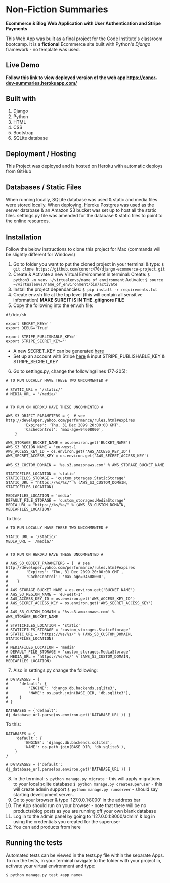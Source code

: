 # Non-Fiction Summaries
**Ecommerce & Blog Web Application with User Authentication and Stripe Payments**

This Web App was built as a final project for the Code Institute's classroom bootcamp. 
It is a **fictional** Ecommerce site built with Python's *Django* framework - no template was used.

## Live Demo

**Follow this link to view deployed version of the web app https://conor-dev-summaries.herokuapp.com/**

## Built with 
1. Django
2. Python
2. HTML
3. CSS
4. Bootstrap
5. SQLite database

## Deployment / Hosting

This Project was deployed and is hosted on Heroku with automatic deploys from GitHub

## Databases / Static Files

When running locally, SQLite database was used & static and media files were stored locally. 
When deploying, Heroku Postgres was used as the server database & an Amazon S3 bucket was set 
up to host all the static files. settings.py file was amended for the database & static files 
to point to the online resources.

## Installation

Follow the below instructions to clone this project for Mac (commands will be slightly different for Windows)

1. Go to folder you want to put the cloned project in your terminal & type:
    `$ git clone https://github.com/conorc470/django-ecommerce-project.git`
2. Create & Activate a new Virtual Environment in terminal:
    Create: `$ python3 -m venv ~/virtualenvs/name_of_environment`
    Activate: `$ source ~/virtualenvs/name_of_environment/bin/activate`
3. Install the project dependancies:
    `$ pip install -r requirements.txt`
4. Create env.sh file at the top level (this will contain all sensitive information)
    **MAKE SURE IT IS IN THE .gitignore FILE**
5. Copy the following into the env.sh file:
```
#!/bin/sh

export SECRET_KEY=''
export DEBUG='True'

export STRIPE_PUBLISHABLE_KEY=''
export STRIPE_SECRET_KEY=''
```

* A new SECRET_KEY can be generated [here](https://www.miniwebtool.com/django-secret-key-generator/)
* Set up an account with Stripe [here](https://stripe.com/gb) & input STRIPE_PUBLISHABLE_KEY & STRIPE_SECRET_KEY 

6. Go to settings.py, change the following(lines 177-205):

```
# TO RUN LOCALLY HAVE THESE TWO UNCOMMENTED #

# STATIC_URL = '/static/'
# MEDIA_URL = '/media/'


# TO RUN ON HEROKU HAVE THESE UNCOMMENTED #

AWS_S3_OBJECT_PARAMETERS = {  # see http://developer.yahoo.com/performance/rules.html#expires
        'Expires': 'Thu, 31 Dec 2099 20:00:00 GMT',
        'CacheControl': 'max-age=94608000',
    }

AWS_STORAGE_BUCKET_NAME = os.environ.get('BUCKET_NAME')
AWS_S3_REGION_NAME = 'eu-west-1'
AWS_ACCESS_KEY_ID = os.environ.get('AWS_ACCESS_KEY_ID')
AWS_SECRET_ACCESS_KEY = os.environ.get('AWS_SECRET_ACCESS_KEY')

AWS_S3_CUSTOM_DOMAIN = '%s.s3.amazonaws.com' % AWS_STORAGE_BUCKET_NAME

STATICFILES_LOCATION = 'static'
STATICFILES_STORAGE = 'custom_storages.StaticStorage'
STATIC_URL = "https://%s/%s/" % (AWS_S3_CUSTOM_DOMAIN, STATICFILES_LOCATION)

MEDIAFILES_LOCATION = 'media'
DEFAULT_FILE_STORAGE = 'custom_storages.MediaStorage'
MEDIA_URL = "https://%s/%s/" % (AWS_S3_CUSTOM_DOMAIN, MEDIAFILES_LOCATION)

```

To this:

```
# TO RUN LOCALLY HAVE THESE TWO UNCOMMENTED #

STATIC_URL = '/static/'
MEDIA_URL = '/media/'


# TO RUN ON HEROKU HAVE THESE UNCOMMENTED #

# AWS_S3_OBJECT_PARAMETERS = {  # see http://developer.yahoo.com/performance/rules.html#expires
#        'Expires': 'Thu, 31 Dec 2099 20:00:00 GMT',
#        'CacheControl': 'max-age=94608000',
#    }
#
# AWS_STORAGE_BUCKET_NAME = os.environ.get('BUCKET_NAME')
# AWS_S3_REGION_NAME = 'eu-west-1'
# AWS_ACCESS_KEY_ID = os.environ.get('AWS_ACCESS_KEY_ID')
# AWS_SECRET_ACCESS_KEY = os.environ.get('AWS_SECRET_ACCESS_KEY')
# 
# AWS_S3_CUSTOM_DOMAIN = '%s.s3.amazonaws.com' % AWS_STORAGE_BUCKET_NAME
#
# STATICFILES_LOCATION = 'static'
# STATICFILES_STORAGE = 'custom_storages.StaticStorage'
# STATIC_URL = "https://%s/%s/" % (AWS_S3_CUSTOM_DOMAIN, STATICFILES_LOCATION)
#
# MEDIAFILES_LOCATION = 'media'
# DEFAULT_FILE_STORAGE = 'custom_storages.MediaStorage'
# MEDIA_URL = "https://%s/%s/" % (AWS_S3_CUSTOM_DOMAIN, MEDIAFILES_LOCATION)

```

7. Also in settings.py change the following:
```
# DATABASES = {
#     'default': {
#         'ENGINE': 'django.db.backends.sqlite3',
#         'NAME': os.path.join(BASE_DIR, 'db.sqlite3'),
#     }
# }

DATABASES = {'default': dj_database_url.parse(os.environ.get('DATABASE_URL')) }
```

To this:
```
DATABASES = {
    'default': {
        'ENGINE': 'django.db.backends.sqlite3',
        'NAME': os.path.join(BASE_DIR, 'db.sqlite3'),
    }
}

# DATABASES = {'default': dj_database_url.parse(os.environ.get('DATABASE_URL')) }
```
8. In the terminal:
    `$ python manage.py migrate` - this will apply migrations to your local sqlite database
    `$ python manage.py createsuperuser` - this will create admin support
    `$ python manage.py runserver` - should say starting development server..
9. Go to your browser & type '127.0.0.1:8000' in the address bar
10. The App should run on your browser - note that there will be no products/blog posts as you are running off your own blank database
11. Log in to the admin panel by going to '127.0.0.1:8000/admin' & log in using the credentials you created for the superuser
12. You can add products from here

## Running the tests

Automated tests can be viewed in the tests.py file within the separate Apps. 
To run the tests, in your terminal navigate to the folder with your project in, activate your virtual environment and type:

`$ python manage.py test <app name>`